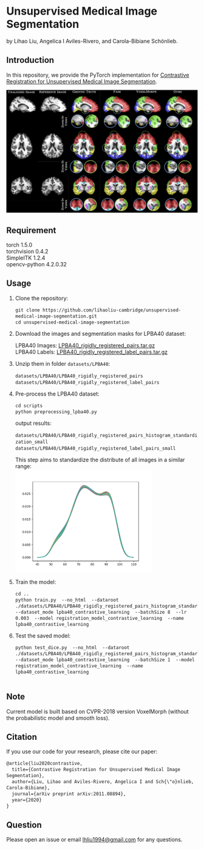 # Unsupervised Medical Image Segmentation

by Lihao Liu, Angelica I Aviles-Rivero, and Carola-Bibiane Schönlieb.  


## Introduction

In this repository, we provide the PyTorch implementation for [Contrastive Registration for Unsupervised Medical Image Segmentation](https://arxiv.org/abs/2011.08894). 

<img src="https://github.com/lihaoliu-cambridge/lihaoliu-cambridge.github.io/blob/master/pic/papers/unsupervised-segmentation-results.png">  


## Requirement

torch                       1.5.0  
torchvision                 0.4.2  
SimpleITK                   1.2.4  
opencv-python               4.2.0.32  


## Usage

1. Clone the repository:

   ```shell
   git clone https://github.com/lihaoliu-cambridge/unsupervised-medical-image-segmentation.git
   cd unsupervised-medical-image-segmentation
   ```
   
2. Download the images and segmentation masks for LPBA40 dataset:

   LPBA40 Images: [LPBA40_rigidly_registered_pairs.tar.gz](https://www.synapse.org/#!Synapse:syn3251419)  
   LPBA40 Labels: [LPBA40_rigidly_registered_label_pairs.tar.gz](https://www.synapse.org/#!Synapse:syn3251070)  
   
3. Unzip them in folder `datasets/LPBA40`:

   `datasets/LPBA40/LPBA40_rigidly_registered_pairs`  
   `datasets/LPBA40/LPBA40_rigidly_registered_label_pairs`  
   
4. Pre-process the LPBA40 dataset:

   ```shell
   cd scripts
   python preprocessing_lpba40.py
   ```
   
   output results:
   
   `datasets/LPBA40/LPBA40_rigidly_registered_pairs_histogram_standardization_small`  
   `datasets/LPBA40/LPBA40_rigidly_registered_label_pairs_small`
   
   This step aims to standardize the distribute of all images in a similar range:  
   <img src="https://github.com/lihaoliu-cambridge/lihaoliu-cambridge.github.io/blob/master/pic/papers/unsupervised-segmentation-histogram_standardization.png" width="360"/>  
   
   
5. Train the model:
 
   ```shell
   cd ..
   python train.py  --no_html  --dataroot ./datasets/LPBA40/LPBA40_rigidly_registered_pairs_histogram_standardization_small  --dataset_mode lpba40_contrastive_learning  --batchSize 8  --lr 0.003  --model registration_model_contrastive_learning  --name lpba40_contrastive_learning

   ```

6. Test the saved model:
 
   ```shell
   python test_dice.py  --no_html  --dataroot ./datasets/LPBA40/LPBA40_rigidly_registered_pairs_histogram_standardization_small  --dataset_mode lpba40_contrastive_learning  --batchSize 1  --model registration_model_contrastive_learning  --name lpba40_contrastive_learning


   ```
  
  
## Note

Current model is built based on CVPR-2018 version VoxelMorph (without the probabilistic model and smooth loss).


## Citation

If you use our code for your research, please cite our paper:

```
@article{liu2020contrastive,
  title={Contrastive Registration for Unsupervised Medical Image Segmentation},
  author={Liu, Lihao and Aviles-Rivero, Angelica I and Sch{\"o}nlieb, Carola-Bibiane},
  journal={arXiv preprint arXiv:2011.08894},
  year={2020}
}
```


## Question

Please open an issue or email lhliu1994@gmail.com for any questions.

